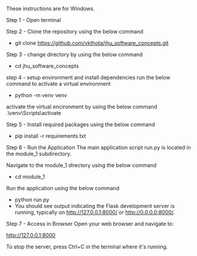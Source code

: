These instructions are for Windows.

Step 1 - Open terminal

Step 2 - Clone the repository using the below command
- git clone https://github.com/vkthota/jhu_software_concepts.git

Step 3 - change directory by using the below command
- cd jhu_software_concepts

step 4 - setup environment and install dependencies
run the below command to activate a virtual environment
- python -m venv venv 

activate the virtual encironment by using the below command
.\venv\Scripts\activate

Step 5 - Install required packages using the below command
- pip install -r requirements.txt

Step 6 - Run the Application
The main application script run.py is located in the module_1 subdirectory.

Navigate to the module_1 directory using the below command
- cd module_1

Run the application using the below command
- python run.py
- You should see output indicating the Flask development server is running, typically on http://127.0.0.1:8000/ or http://0.0.0.0:8000/.

Step 7 - Access in Browser
Open your web browser and navigate to:

http://127.0.0.1:8000

To stop the server, press Ctrl+C in the terminal where it's running.
